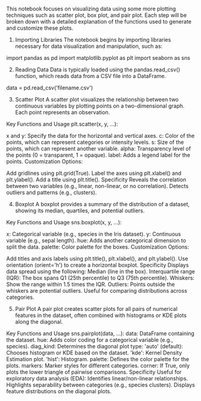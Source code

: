 This notebook focuses on visualizing data using some more plotting techniques such as scatter plot, box plot, and pair plot. Each step will be broken down with a detailed explanation of the functions used to generate and customize these plots.

1. Importing Libraries
The notebook begins by importing libraries necessary for data visualization and manipulation, such as:

import pandas as pd
import matplotlib.pyplot as plt 
import seaborn as sns

2. Reading Data
Data is typically loaded using the pandas.read_csv() function, which reads data from a CSV file into a DataFrame.

data = pd.read_csv('filename.csv')

3. Scatter Plot
A scatter plot visualizes the relationship between two continuous variables by plotting points on a two-dimensional graph. Each point represents an observation.

Key Functions and Usage
plt.scatter(x, y, ...):

x and y: Specify the data for the horizontal and vertical axes.
c: Color of the points, which can represent categories or intensity levels.
s: Size of the points, which can represent another variable.
alpha: Transparency level of the points (0 = transparent, 1 = opaque).
label: Adds a legend label for the points.
Customization Options:

Add gridlines using plt.grid(True).
Label the axes using plt.xlabel() and plt.ylabel().
Add a title using plt.title().
Specificity
Reveals the correlation between two variables (e.g., linear, non-linear, or no correlation).
Detects outliers and patterns (e.g., clusters).

4. Boxplot
A boxplot provides a summary of the distribution of a dataset, showing its median, quartiles, and potential outliers.

Key Functions and Usage
sns.boxplot(x, y, ...):

x: Categorical variable (e.g., species in the Iris dataset).
y: Continuous variable (e.g., sepal length).
hue: Adds another categorical dimension to split the data.
palette: Color palette for the boxes.
Customization Options:

Add titles and axis labels using plt.title(), plt.xlabel(), and plt.ylabel().
Use orientation (orient='h') to create a horizontal boxplot.
Specificity
Displays data spread using the following:
Median (line in the box).
Interquartile range (IQR): The box spans Q1 (25th percentile) to Q3 (75th percentile).
Whiskers: Show the range within 1.5 times the IQR.
Outliers: Points outside the whiskers are potential outliers.
Useful for comparing distributions across categories.

5. Pair Plot
A pair plot creates scatter plots for all pairs of numerical features in the dataset, often combined with histograms or KDE plots along the diagonal.

Key Functions and Usage
sns.pairplot(data, ...):
data: DataFrame containing the dataset.
hue: Adds color coding for a categorical variable (e.g., species).
diag_kind: Determines the diagonal plot type:
'auto' (default): Chooses histogram or KDE based on the dataset.
'kde': Kernel Density Estimation plot.
'hist': Histogram.
palette: Defines the color palette for the plots.
markers: Marker styles for different categories.
corner: If True, only plots the lower triangle of pairwise comparisons.
Specificity
Useful for exploratory data analysis (EDA):
Identifies linear/non-linear relationships.
Highlights separability between categories (e.g., species clusters).
Displays feature distributions on the diagonal plots.
